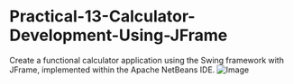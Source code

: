 # Practical-13-Calculator-Development-Using-JFrame
Create a functional calculator application using the Swing framework with JFrame, implemented within the Apache NetBeans IDE.
![Image](https://github.com/user-attachments/assets/e9e225aa-5e5e-41e4-b399-7b7e8f7a9f0d)
